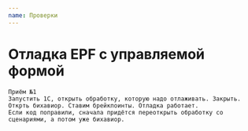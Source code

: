 ```yaml
---
name: Проверки
---
```


# Отладка EPF с управляемой формой

```
Приём №1
Запустить 1С, открыть обработку, которую надо отлаживать. Закрыть.
Открть бихавиор. Ставим брейкпоинты. Отладка работает.
Если код поправили, сначала придётся переоткрыть обработку со сценариями, а потом уже бихавиор.

```
